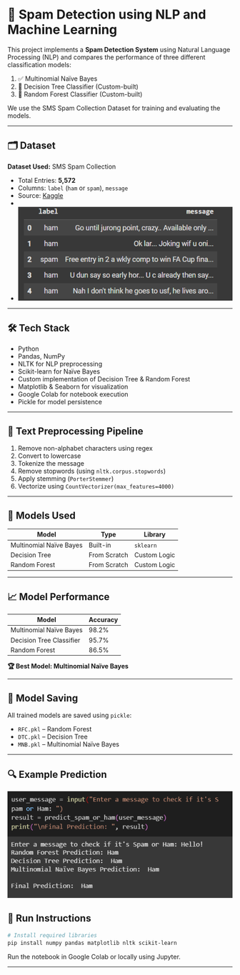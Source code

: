 # 📧 Spam Detection using NLP and Machine Learning

This project implements a **Spam Detection System** using Natural Language Processing (NLP) and compares the performance of three different classification models:

1. ✅ Multinomial Naïve Bayes  
2. 🌳 Decision Tree Classifier (Custom-built)
3. 🌲 Random Forest Classifier (Custom-built)  

We use the SMS Spam Collection Dataset for training and evaluating the models.

---

## 🗂️ Dataset

**Dataset Used:** SMS Spam Collection  
- Total Entries: **5,572**  
- Columns: `label` (`ham` or `spam`), `message`  
- Source: [Kaggle](https://www.kaggle.com/datasets/uciml/sms-spam-collection-dataset)
- 
- ![Head](Image/Head.png)

---

## 🛠️ Tech Stack

- Python 
- Pandas, NumPy  
- NLTK for NLP preprocessing  
- Scikit-learn for Naïve Bayes  
- Custom implementation of Decision Tree & Random Forest  
- Matplotlib & Seaborn for visualization  
- Google Colab for notebook execution  
- Pickle for model persistence  

---

## 🧼 Text Preprocessing Pipeline

1. Remove non-alphabet characters using regex  
2. Convert to lowercase  
3. Tokenize the message  
4. Remove stopwords (using `nltk.corpus.stopwords`)  
5. Apply stemming (`PorterStemmer`)  
6. Vectorize using `CountVectorizer(max_features=4000)`  

---

## 🤖 Models Used

| Model                    | Type         | Library        |
|--------------------------|--------------|----------------|
| Multinomial Naïve Bayes  | Built-in     | `sklearn`      |
| Decision Tree            | From Scratch | Custom Logic   |
| Random Forest            | From Scratch | Custom Logic   |

---

## 📈 Model Performance

| Model                    | Accuracy | 
|--------------------------|----------|
| Multinomial Naïve Bayes  | 98.2%    | 
| Decision Tree Classifier | 95.7%    | 
| Random Forest            | 86.5%    | 

**🏆 Best Model: Multinomial Naïve Bayes**

---

## 💾 Model Saving

All trained models are saved using `pickle`:

- `RFC.pkl` – Random Forest  
- `DTC.pkl` – Decision Tree  
- `MNB.pkl` – Multinomial Naïve Bayes  

---

## 🔍 Example Prediction

![Example Prediction](Image/Prediction.png)



## 🚀 Run Instructions

```bash
# Install required libraries
pip install numpy pandas matplotlib nltk scikit-learn
```

Run the notebook in Google Colab or locally using Jupyter.



---
